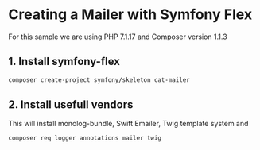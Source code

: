 # Creating a Mailer with Symfony Flex

For this sample we are using PHP 7.1.17 and Composer version 1.1.3 


## 1. Install symfony-flex

```bash
composer create-project symfony/skeleton cat-mailer
```

## 2. Install usefull vendors

This will install monolog-bundle, Swift Emailer, Twig template system and 

```bash
composer req logger annotations mailer twig
```
